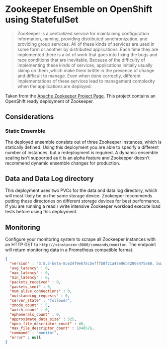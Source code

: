 # Zookeeper Ensemble on OpenShift using StatefulSet
> ZooKeeper is a centralized service for maintaining configuration information, naming, providing distributed
> synchronization, and providing group services. All of these kinds of services are used in some form or another by
> distributed applications. Each time they are implemented there is a lot of work that goes into fixing the bugs and
> race conditions that are inevitable. Because of the difficulty of implementing these kinds of services, applications
> initially usually skimp on them ,which make them brittle in the presence of change and difficult to manage. Even when
> done correctly, different implementations of these services lead to management complexity when the applications are
> deployed.

Taken from the [Apache Zookeeper Project Page](http://zookeeper.apache.org). This project contains an OpenShift ready
deployment of Zookeeper.  

## Considerations
### Static Ensemble
The deployed ensemble consists out of three Zookeeper instances, which is statically defined. Using this deployment you
are able to specify a different number of instances, but a redeployment is required. A dynamic ensemble scaling isn't
supported as it is an alpha feature and Zookeeper doesn't recommend dynamic ensemble changes for production.

## Data and Data Log directory
This deployment uses two PVCs for the data and data log directory, which will most likely be on the same storage device.
Zookeeper recommends putting these directories on different storage devices for best performance. If you are running a
read / write intensive Zookeeper workload execute load tests before using this deployment.

## Monitoring
Configure your monitoring system to scrape all Zookeeper instances with an HTTP GET to
`http://<instance>:8080/commands/monitor`. The endpoint will return monitoring data in a Prometheus compatible format.
```json
{
  "version" : "3.5.3-beta-8ce24f9e675cbefffb8f21a47e06b42864475a60, built on 04/03/2017 16:19 GMT",
  "avg_latency" : 0,
  "max_latency" : 0,
  "min_latency" : 0,
  "packets_received" : 0,
  "packets_sent" : 0,
  "num_alive_connections" : 0,
  "outstanding_requests" : 0,
  "server_state" : "follower",
  "znode_count" : 5,
  "watch_count" : 0,
  "ephemerals_count" : 0,
  "approximate_data_size" : 325,
  "open_file_descriptor_count" : 46,
  "max_file_descriptor_count" : 1048576,
  "command" : "monitor",
  "error" : null
}
```